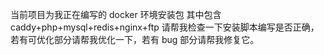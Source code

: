 当前项目为我正在编写的 docker 环境安装包
其中包含 caddy+php+mysql+redis+nginx+ftp
请帮我检查一下安装脚本编写是否正确，若有可优化部分请帮我优化一下，若有 bug 部分请帮我修复它。
